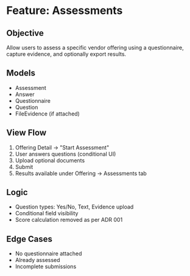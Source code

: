 # Feature: Assessments

## Objective
Allow users to assess a specific vendor offering using a questionnaire, capture evidence, and optionally export results.

## Models
- Assessment
- Answer
- Questionnaire
- Question
- FileEvidence (if attached)

## View Flow
1. Offering Detail → "Start Assessment"
2. User answers questions (conditional UI)
3. Upload optional documents
4. Submit
5. Results available under Offering → Assessments tab

## Logic
- Question types: Yes/No, Text, Evidence upload
- Conditional field visibility
- Score calculation removed as per ADR 001

## Edge Cases
- No questionnaire attached
- Already assessed
- Incomplete submissions
